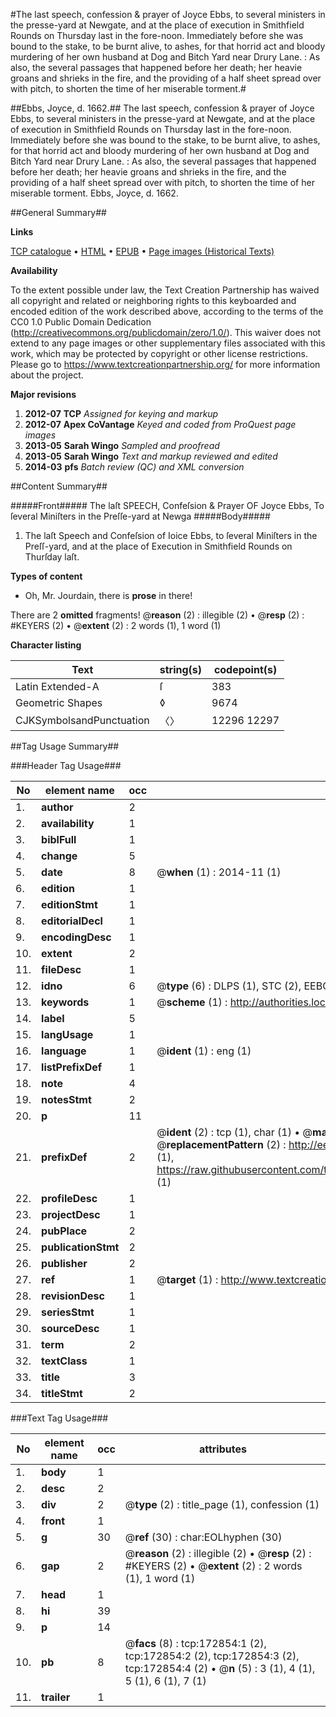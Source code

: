 #The last speech, confession & prayer of Joyce Ebbs, to several ministers in the presse-yard at Newgate, and at the place of execution in Smithfield Rounds on Thursday last in the fore-noon. Immediately before she was bound to the stake, to be burnt alive, to ashes, for that horrid act and bloody murdering of her own husband at Dog and Bitch Yard near Drury Lane. : As also, the several passages that happened before her death; her heavie groans and shrieks in the fire, and the providing of a half sheet spread over with pitch, to shorten the time of her miserable torment.#

##Ebbs, Joyce, d. 1662.##
The last speech, confession & prayer of Joyce Ebbs, to several ministers in the presse-yard at Newgate, and at the place of execution in Smithfield Rounds on Thursday last in the fore-noon. Immediately before she was bound to the stake, to be burnt alive, to ashes, for that horrid act and bloody murdering of her own husband at Dog and Bitch Yard near Drury Lane. : As also, the several passages that happened before her death; her heavie groans and shrieks in the fire, and the providing of a half sheet spread over with pitch, to shorten the time of her miserable torment.
Ebbs, Joyce, d. 1662.

##General Summary##

**Links**

[TCP catalogue](http://www.ota.ox.ac.uk/tcp/)  • 
[HTML](http://tei.it.ox.ac.uk/tcp/Texts-HTML/free/A82/A82562.html)  • 
[EPUB](http://tei.it.ox.ac.uk/tcp/Texts-EPUB/free/A82/A82562.epub) • 
[Page images (Historical Texts)](https://historicaltexts.jisc.ac.uk/eebo-47682897e)

**Availability**

To the extent possible under law, the Text Creation Partnership has waived all copyright and related or neighboring rights to this keyboarded and encoded edition of the work described above, according to the terms of the CC0 1.0 Public Domain Dedication (http://creativecommons.org/publicdomain/zero/1.0/). This waiver does not extend to any page images or other supplementary files associated with this work, which may be protected by copyright or other license restrictions. Please go to https://www.textcreationpartnership.org/ for more information about the project.

**Major revisions**

1. __2012-07__ __TCP__ *Assigned for keying and markup*
1. __2012-07__ __Apex CoVantage__ *Keyed and coded from ProQuest page images*
1. __2013-05__ __Sarah Wingo__ *Sampled and proofread*
1. __2013-05__ __Sarah Wingo__ *Text and markup reviewed and edited*
1. __2014-03__ __pfs__ *Batch review (QC) and XML conversion*

##Content Summary##

#####Front#####
The laſt SPEECH, Confeſsion & Prayer OF Joyce Ebbs, To ſeveral Miniſters in the Preſſe-yard at Newga
#####Body#####

1. The laſt Speech and Confeſsion of Ioice Ebbs, to ſeveral Miniſters in the Preſſ-yard, and at the place of Execution in Smithfield Rounds on Thurſday laſt.

**Types of content**

  * Oh, Mr. Jourdain, there is **prose** in there!

There are 2 **omitted** fragments! 
 @__reason__ (2) : illegible (2)  •  @__resp__ (2) : #KEYERS (2)  •  @__extent__ (2) : 2 words (1), 1 word (1)

**Character listing**


|Text|string(s)|codepoint(s)|
|---|---|---|
|Latin Extended-A|ſ|383|
|Geometric Shapes|◊|9674|
|CJKSymbolsandPunctuation|〈〉|12296 12297|

##Tag Usage Summary##

###Header Tag Usage###

|No|element name|occ|attributes|
|---|---|---|---|
|1.|__author__|2||
|2.|__availability__|1||
|3.|__biblFull__|1||
|4.|__change__|5||
|5.|__date__|8| @__when__ (1) : 2014-11 (1)|
|6.|__edition__|1||
|7.|__editionStmt__|1||
|8.|__editorialDecl__|1||
|9.|__encodingDesc__|1||
|10.|__extent__|2||
|11.|__fileDesc__|1||
|12.|__idno__|6| @__type__ (6) : DLPS (1), STC (2), EEBO-CITATION (1), OCLC (1), VID (1)|
|13.|__keywords__|1| @__scheme__ (1) : http://authorities.loc.gov/ (1)|
|14.|__label__|5||
|15.|__langUsage__|1||
|16.|__language__|1| @__ident__ (1) : eng (1)|
|17.|__listPrefixDef__|1||
|18.|__note__|4||
|19.|__notesStmt__|2||
|20.|__p__|11||
|21.|__prefixDef__|2| @__ident__ (2) : tcp (1), char (1)  •  @__matchPattern__ (2) : ([0-9\-]+):([0-9IVX]+) (1), (.+) (1)  •  @__replacementPattern__ (2) : http://eebo.chadwyck.com/downloadtiff?vid=$1&page=$2 (1), https://raw.githubusercontent.com/textcreationpartnership/Texts/master/tcpchars.xml#$1 (1)|
|22.|__profileDesc__|1||
|23.|__projectDesc__|1||
|24.|__pubPlace__|2||
|25.|__publicationStmt__|2||
|26.|__publisher__|2||
|27.|__ref__|1| @__target__ (1) : http://www.textcreationpartnership.org/docs/. (1)|
|28.|__revisionDesc__|1||
|29.|__seriesStmt__|1||
|30.|__sourceDesc__|1||
|31.|__term__|2||
|32.|__textClass__|1||
|33.|__title__|3||
|34.|__titleStmt__|2||


###Text Tag Usage###

|No|element name|occ|attributes|
|---|---|---|---|
|1.|__body__|1||
|2.|__desc__|2||
|3.|__div__|2| @__type__ (2) : title_page (1), confession (1)|
|4.|__front__|1||
|5.|__g__|30| @__ref__ (30) : char:EOLhyphen (30)|
|6.|__gap__|2| @__reason__ (2) : illegible (2)  •  @__resp__ (2) : #KEYERS (2)  •  @__extent__ (2) : 2 words (1), 1 word (1)|
|7.|__head__|1||
|8.|__hi__|39||
|9.|__p__|14||
|10.|__pb__|8| @__facs__ (8) : tcp:172854:1 (2), tcp:172854:2 (2), tcp:172854:3 (2), tcp:172854:4 (2)  •  @__n__ (5) : 3 (1), 4 (1), 5 (1), 6 (1), 7 (1)|
|11.|__trailer__|1||
